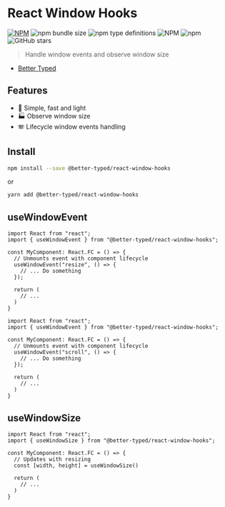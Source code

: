 # React Window Hooks

[![NPM](https://img.shields.io/npm/v/@better-typed/react-window-hooks.svg)](https://www.npmjs.com/package/@better-typed/react-window-hooks)
![npm bundle size](https://img.shields.io/bundlephobia/minzip/@better-typed/react-window-hooks)
![npm type definitions](https://img.shields.io/npm/types/@better-typed/react-window-hooks)
![NPM](https://img.shields.io/npm/l/@better-typed/react-window-hooks)
![npm](https://img.shields.io/npm/dm/@better-typed/react-window-hooks)
![GitHub stars](https://img.shields.io/github/stars/BetterTyped/react-window-hooks?style=social)

> Handle window events and observe window size

- [Better Typed](https://github.com/BetterTyped)

## Features

- :rocket: Simple, fast and light
- :factory: Observe window size
- 🪗 Lifecycle window events handling

## Install

```bash
npm install --save @better-typed/react-window-hooks
```

or

```bash
yarn add @better-typed/react-window-hooks
```

## useWindowEvent

```tsx
import React from "react";
import { useWindowEvent } from "@better-typed/react-window-hooks";

const MyComponent: React.FC = () => {
  // Unmounts event with component lifecycle
  useWindowEvent("resize", () => {
    // ... Do something
  });

  return (
    // ...
  )
}

```

```tsx
import React from "react";
import { useWindowEvent } from "@better-typed/react-window-hooks";

const MyComponent: React.FC = () => {
  // Unmounts event with component lifecycle
  useWindowEvent("scroll", () => {
    // ... Do something
  });

  return (
    // ...
  )
}

```

## useWindowSize

```tsx
import React from "react";
import { useWindowSize } from "@better-typed/react-window-hooks";

const MyComponent: React.FC = () => {
  // Updates with resizing
  const [width, height] = useWindowSize()

  return (
    // ...
  )
}

```
